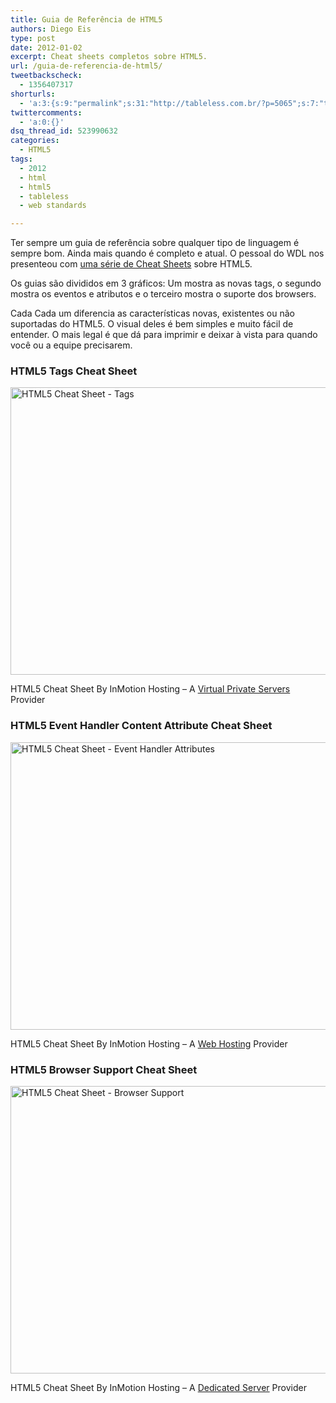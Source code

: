 ```yaml
---
title: Guia de Referência de HTML5
authors: Diego Eis
type: post
date: 2012-01-02
excerpt: Cheat sheets completos sobre HTML5.
url: /guia-de-referencia-de-html5/
tweetbackscheck:
  - 1356407317
shorturls:
  - 'a:3:{s:9:"permalink";s:31:"http://tableless.com.br/?p=5065";s:7:"tinyurl";s:26:"http://tinyurl.com/8ymqtp9";s:4:"isgd";s:19:"http://is.gd/F9LHdP";}'
twittercomments:
  - 'a:0:{}'
dsq_thread_id: 523990632
categories:
  - HTML5
tags:
  - 2012
  - html
  - html5
  - tableless
  - web standards

---
```

Ter sempre um guia de referência sobre qualquer tipo de linguagem é sempre bom. Ainda mais quando é completo e atual. O pessoal do WDL nos presenteou com [uma série de Cheat Sheets][1] sobre HTML5. 

Os guias são divididos em 3 gráficos: Um mostra as novas tags, o segundo mostra os eventos e atributos e o terceiro mostra o suporte dos browsers.

Cada Cada um diferencia as características novas, existentes ou não suportadas do HTML5. O visual deles é bem simples e muito fácil de entender. O mais legal é que dá para imprimir e deixar à vista para quando você ou a equipe precisarem.

### HTML5 Tags Cheat Sheet

<a href="http://www.inmotionhosting.com/infographics/html5-cheat-sheet/" target="_blank"><img src="https://www.inmotionhosting.com/infographics/_img/html5_cheat_sheet_tags-670x460.png" width="670" height="460" border="0" alt="HTML5 Cheat Sheet - Tags" /></a>

HTML5 Cheat Sheet By InMotion Hosting &#8211; A [Virtual Private Servers][2] Provider

### HTML5 Event Handler Content Attribute Cheat Sheet

<a href="http://www.inmotionhosting.com/infographics/html5-cheat-sheet/#eventhandler" target="_blank"><img src="https://www.inmotionhosting.com/infographics/_img/html5_cheat_sheet_event_attributes-670x460.png" width="670" height="460" border="0" alt="HTML5 Cheat Sheet - Event Handler Attributes" /></a>

HTML5 Cheat Sheet By InMotion Hosting &#8211; A [Web Hosting][3] Provider

### HTML5 Browser Support Cheat Sheet

<a href="http://www.inmotionhosting.com/infographics/html5-cheat-sheet/#browsersupport" target="_blank"><img src="https://www.inmotionhosting.com/infographics/_img/html5_cheat_sheet_browser_support-670x460.png" width="670" height="460" border="0" alt="HTML5 Cheat Sheet - Browser Support" /></a>

HTML5 Cheat Sheet By InMotion Hosting &#8211; A [Dedicated Server][4] Provider

 [1]: http://www.inmotionhosting.com/infographics/html5-cheat-sheet/
 [2]: http://www.inmotionhosting.com/vps_hosting.html
 [3]: http://www.inmotionhosting.com/
 [4]: http://www.inmotionhosting.com/dedicated_servers.html